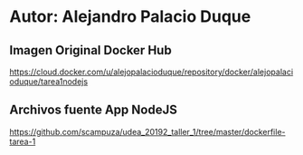 # Autor: Alejandro Palacio Duque

## Imagen Original Docker Hub
https://cloud.docker.com/u/alejopalacioduque/repository/docker/alejopalacioduque/tarea1nodejs

## Archivos fuente App NodeJS 
https://github.com/scampuza/udea_20192_taller_1/tree/master/dockerfile-tarea-1

